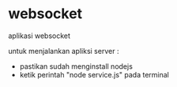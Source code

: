 # websocket
aplikasi websocket

untuk menjalankan apliksi server :
- pastikan sudah menginstall nodejs
- ketik perintah "node service.js" pada terminal
